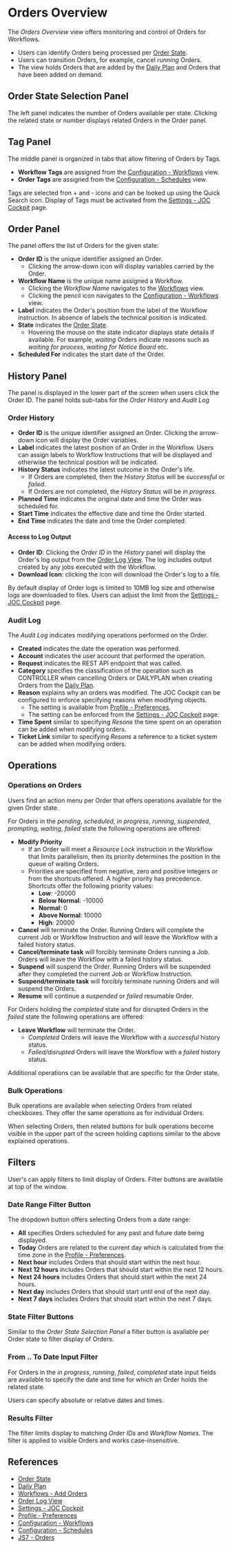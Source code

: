 # Orders Overview

The *Orders Overview* view offers monitoring and control of Orders for Workflows.

- Users can identify Orders being processed per [Order State](/dashboard-orders).
- Users can transition Orders, for example, cancel *running* Orders.
- The view holds Orders that are added by the [Daily Plan](/daily-plan) and Orders that have been added on demand.

## Order State Selection Panel

The left panel indicates the number of Orders available per state. Clicking the related state or number displays related Orders in the Order panel.

## Tag Panel

The middle panel is organized in tabs that allow filtering of Orders by Tags.

- **Workflow Tags** are assigned from the [Configuration - Workflows](/configuration-workflows) view.
- **Order Tags** are assigned from the [Configuration - Schedules](/configuration-schedules) view.

Tags are selected fron + and - icons and can be looked up using the Quick Search icon. Display of Tags must be activated from the [Settings - JOC Cockpit](/settings-joc) page.

## Order Panel

The panel offers the list of Orders for the given state:

- **Order ID** is the unique identifier assigned an Order.
  - Clicking the arrow-down icon will display variables carried by the Order.
- **Workflow Name** is the unique name assigned a Workflow.
  - Clicking the *Workflow Name* navigates to the [Workflows](/workflows) view.
  - Clicking the pencil icon navigates to the [Configuration - Workflows](/configuration-workflows) view.
- **Label** indicates the Order's position from the label of the Workflow instruction. In absence of labels the technical position is indicated.  
- **State** indicates the [Order State](/dashboard-orders).
  - Hovering the mouse on the state indicator displays state details if available. For example, *waiting* Orders indicate reasons such as *waiting for process*, *waiting for Notice Board* etc.
- **Scheduled For** indicates the start date of the Order.

## History Panel

The panel is displayed in the lower part of the screen when users click the Order ID. The panel holds sub-tabs for the *Order History* and *Audit Log*

### Order History

- **Order ID** is the unique identifier assigned an Order. Clicking the arrow-down icon will display the Order variables.
- **Label** indicates the latest position of an Order in the Workflow. Users can assign labels to Workflow Instructions that will be displayed and otherwise the technical position will be indicated.
- **History Status** indicates the latest outcome in the Order's life.
  - If Orders are completed, then the *History Status* will be *successful* or *failed*.
  - If Orders are not completed, the *History Status* will be *in progress*.
- **Planned Time** indicates the original date and time the Order was scheduled for.
- **Start Time** indicates the effective date and time the Order started.
- **End Time** indicates the date and time the Order completed.

#### Access to Log Output

- **Order ID**: Clicking the *Order ID* in the *History* panel will display the Order's log output from the [Order Log View](/order-log). The log includes output created by any jobs executed with the Workflow.
- **Download Icon**: clicking the icon will download the Order's log to a file.

By default display of Order logs is limited to 10MB log size and otherwise logs are downloaded to files. Users can adjust the limit from the [Settings - JOC Cockpit](/settings-joc) page.

### Audit Log

The *Audit Log* indicates modifying operations performed on the Order.

- **Created** indicates the date the operation was performed.
- **Account** indicates the user account that performed the operation.
- **Request** indicates the REST API endpoint that was called.
- **Category** specifies the classification of the operation such as CONTROLLER when cancelling Orders or DAILYPLAN when creating Orders from the [Daily Plan](/daily-plan).
- **Reason** explains why an orders was modified. The JOC Cockpit can be configured to enforce specifying reasons when modifying objects.
  - The setting is available from [Profile - Preferences](/profile-preferences).
  - The setting can be enforced from the [Settings - JOC Cockpit](/settings-joc) page.
- **Time Spent** similar to specifying *Resons* the time spent on an operation can be added when modifying orders.
- **Ticket Link** similar to specifying *Resons* a reference to a ticket system can be added when modifying orders.

## Operations

### Operations on Orders

Users find an action menu per Order that offers operations available for the given Order state.

For Orders in the *pending*, *scheduled*, *in progress*, *running*, *suspended*, *prompting*, *waiting*, *failed* state the following operations are offered:

- **Modify Priority** 
  - If an Order will meet a *Resource Lock* instruction in the Workflow that limits parallelism, then its priority determines the position in the queue of waiting Orders.
  - Priorities are specified from negative, zero and positive integers or from the shortcuts offered. A higher priority has precedence. Shortcuts offer the following priority values:
    - **Low**: -20000
    - **Below Normal**: -10000
    - **Normal**: 0
    - **Above Normal**: 10000
    - **High**: 20000
- **Cancel** will terminate the Order. Running Orders will complete the current Job or Workflow Instruction and will leave the Workflow with a failed history status.
- **Cancel/terminate task** will forcibly terminate Orders running a Job. Orders will leave the Workflow with a failed history status.
- **Suspend** will suspend the Order. Running Orders will be suspended after they completed the current Job or Workflow Instruction.
- **Suspend/terminate task** will forcibly terminate running Orders and will suspend the Orders.
- **Resume** will continue a *suspended* or *failed* resumable Order.

For Orders holding the *completed* state and for disrupted Orders in the *failed* state the following operations are offered:

- **Leave Workflow** will terminate the Order. 
  - *Completed* Orders will leave the Workflow with a *successful* history status.
  - *Failed/disrupted* Orders will leave the Workflow with a *failed* history status.

Additional operations can be available that are specific for the Order state.

### Bulk Operations

Bulk operations are available when selecting Orders from related checkboxes. They offer the same operations as for individual Orders.

When selecting Orders, then related buttons for bulk operations become visible in the upper part of the screen holding captions similar to the above explained operations.

## Filters

User's can apply filters to limit display of Orders. Filter buttons are available at top of the window.

### Date Range Filter Button

The dropdown button offers selecting Orders from a date range:

- **All** specifies Orders scheduled for any past and future date being displayed.
- **Today** Orders are related to the current day which is calculated from the time zone in the [Profile - Preferences](/profile-preferences).
- **Next hour** includes Orders that should start within the next hour.
- **Next 12 hours** includes Orders that should start within the next 12 hours.
- **Next 24 hours** includes Orders that should start within the next 24 hours.
- **Next day** includes Orders that should start until end of the next day.
- **Next 7 days** includes Orders that should start within the next 7 days.

### State Filter Buttons

Similar to the *Order State Selection Panel* a filter button is available per Order state to filter display of Orders.

### From .. To Date Input Filter

For Orders in the *in progress*, *running*, *failed*, *completed* state input fields are available to specify the date and time for which an Order holds the related state.

Users can specify absolute or relative dates and times.

### Results Filter

The filter limits display to matching *Order IDs* and *Workflow Names*. The filter is applied to visible Orders and works case-insensitive.

## References

- [Order State](/dashboard-orders)
- [Daily Plan](/daily-plan)
- [Workflows - Add Orders](/workflows-orders-add)
- [Order Log View](/order-log)
- [Settings - JOC Cockpit](/settings-joc)
- [Profile - Preferences](/profile-preferences)
- [Configuration - Workflows](/configuration-workflows)
- [Configuration - Schedules](/configuration-schedules)
- [JS7 - Orders](https://kb.sos-berlin.com/display/JS7/JS7+-+Orders)
